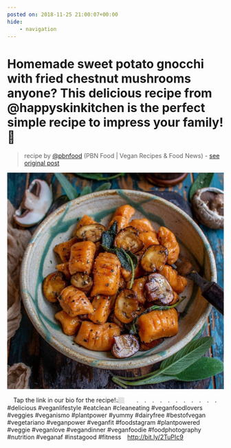 ```yaml
---
posted on: 2018-11-25 21:00:07+00:00
hide:
    - navigation
---
```


# Homemade sweet potato gnocchi with fried chestnut mushrooms anyone? This delicious recipe from @happyskinkitchen is the perfect simple recipe to impress your family! 🌱⠀ 

> recipe by [@pbnfood](https://www.instagram.com/pbnfood/) 
(PBN Food | Vegan Recipes & Food News) - [see original post](https://instagram.com/p/BqnhwLDF3-n)

![](../img/pbnfood_25-11-2018_2111.png)

⠀
Tap the link in our bio for the recipe!👆🏼⠀
⠀
.⠀
.⠀
.⠀
.⠀
.⠀
.⠀
.⠀
.⠀
.⠀
.⠀
.⠀
\#delicious \#veganlifestyle \#eatclean \#cleaneating \#veganfoodlovers \#veggies \#veganismo \#plantpower \#yummy \#dairyfree \#bestofvegan \#vegetariano \#veganpower \#veganfit \#foodstagram \#plantpowered \#veggie \#veganlove \#vegandinner \#veganfoodie \#foodphotography \#nutrition \#veganaf \#instagood \#fitness⠀
http://bit.ly/2TuPIc9 